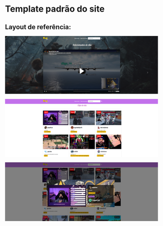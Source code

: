 # Template padrão do site
## Layout de referência:

![Home](img/CarouselClipItch.png)

![Grid](img/GridClipItch.png)

![Modal](img/modalClipItch.png)
